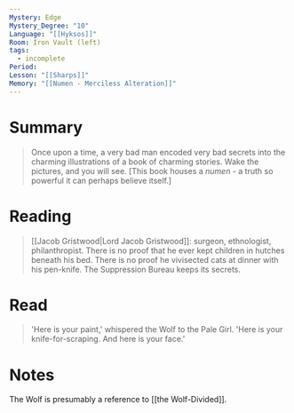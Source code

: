 ```yaml
---
Mystery: Edge
Mystery_Degree: "10"
Language: "[[Hyksos]]"
Room: Iron Vault (left)
tags:
  - incomplete
Period: 
Lesson: "[[Sharps]]"
Memory: "[[Numen - Merciless Alteration]]"
---
```

# Summary
> Once upon a time, a very bad man encoded very bad secrets into the charming illustrations of a book of charming stories. Wake the pictures, and you will see. \[This book houses a <i>numen</i> - a truth so powerful it can perhaps believe itself.]
# Reading
> [[Jacob Gristwood|Lord Jacob Gristwood]]: surgeon, ethnologist, philanthropist. There is no proof that he ever kept children in hutches beneath his bed. There is no proof he vivisected cats at dinner with his pen-knife. The Suppression Bureau keeps its secrets.
# Read
> 'Here is your paint,' whispered the Wolf to the Pale Girl. 'Here is your knife-for-scraping. And here is your face.'
# Notes
The Wolf is presumably a reference to [[the Wolf-Divided]].